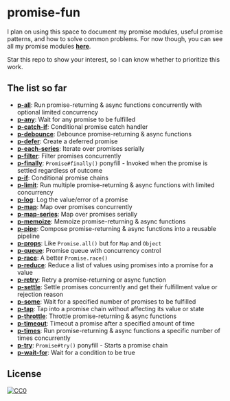 # promise-fun

I plan on using this space to document my promise modules, useful promise patterns, and how to solve common problems. For now though, you can see all my promise modules [**here**](https://github.com/search?utf8=%E2%9C%93&q=user%3Asindresorhus+created%3A%3E2016-10-18+promise+OR+p&type=Repositories&ref=searchresults).

Star this repo to show your interest, so I can know whether to prioritize this work.

## The list so far

- **[p-all](https://github.com/sindresorhus/p-all)**: Run promise-returning & async functions concurrently with optional limited concurrency
- **[p-any](https://github.com/sindresorhus/p-any)**: Wait for any promise to be fulfilled
- **[p-catch-if](https://github.com/sindresorhus/p-catch-if)**: Conditional promise catch handler
- **[p-debounce](https://github.com/sindresorhus/p-debounce)**: Debounce promise-returning & async functions
- **[p-defer](https://github.com/sindresorhus/p-defer)**: Create a deferred promise
- **[p-each-series](https://github.com/sindresorhus/p-each-series)**: Iterate over promises serially
- **[p-filter](https://github.com/sindresorhus/p-filter)**: Filter promises concurrently
- **[p-finally](https://github.com/sindresorhus/p-finally)**: `Promise#finally()` ponyfill - Invoked when the promise is settled regardless of outcome
- **[p-if](https://github.com/sindresorhus/p-if)**: Conditional promise chains
- **[p-limit](https://github.com/sindresorhus/p-limit)**: Run multiple promise-returning & async functions with limited concurrency
- **[p-log](https://github.com/sindresorhus/p-log)**: Log the value/error of a promise
- **[p-map](https://github.com/sindresorhus/p-map)**: Map over promises concurrently
- **[p-map-series](https://github.com/sindresorhus/p-map-series)**: Map over promises serially
- **[p-memoize](https://github.com/sindresorhus/p-memoize)**: Memoize promise-returning & async functions
- **[p-pipe](https://github.com/sindresorhus/p-pipe)**: Compose promise-returning & async functions into a reusable pipeline
- **[p-props](https://github.com/sindresorhus/p-props)**: Like `Promise.all()` but for `Map` and `Object`
- **[p-queue](https://github.com/sindresorhus/p-queue)**: Promise queue with concurrency control
- **[p-race](https://github.com/sindresorhus/p-race)**: A better `Promise.race()`
- **[p-reduce](https://github.com/sindresorhus/p-reduce)**: Reduce a list of values using promises into a promise for a value
- **[p-retry](https://github.com/sindresorhus/p-retry)**: Retry a promise-returning or async function
- **[p-settle](https://github.com/sindresorhus/p-settle)**: Settle promises concurrently and get their fulfillment value or rejection reason
- **[p-some](https://github.com/sindresorhus/p-some)**: Wait for a specified number of promises to be fulfilled
- **[p-tap](https://github.com/sindresorhus/p-tap)**: Tap into a promise chain without affecting its value or state
- **[p-throttle](https://github.com/sindresorhus/p-throttle)**: Throttle promise-returning & async functions
- **[p-timeout](https://github.com/sindresorhus/p-timeout)**: Timeout a promise after a specified amount of time
- **[p-times](https://github.com/sindresorhus/p-times)**: Run promise-returning & async functions a specific number of times concurrently
- **[p-try](https://github.com/sindresorhus/p-try)**: `Promise#try()` ponyfill - Starts a promise chain
- **[p-wait-for](https://github.com/sindresorhus/p-wait-for)**: Wait for a condition to be true

## License

[![CC0](http://mirrors.creativecommons.org/presskit/buttons/88x31/svg/cc-zero.svg)](https://creativecommons.org/publicdomain/zero/1.0/)
